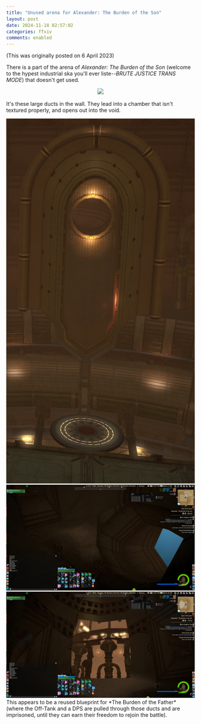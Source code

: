 ```yaml
---
title: "Unused arena for Alexander: The Burden of the Son"
layout: post
date: 2024-11-18 02:57:02
categories: ffxiv
comments: enabled
---
```

(This was originally posted on 6 April 2023)

There is a part of the arena of *Alexander: The Burden of the Son* (welcome to the hypest industrial ska you'll ever liste--*BRUTE JUSTICE TRANS MODE*) that doesn't get used.  
<center><a href="https://raw.githubusercontent.com/Nox13last/nox13last.github.io/refs/heads/main/_uploads/Alex_BS_1.png"><img src="https://raw.githubusercontent.com/Nox13last/nox13last.github.io/refs/heads/main/_uploads/Alex_BS_1.png" width="600"></a></center>  

It's these large ducts in the wall. They lead into a chamber that isn't textured properly, and opens out into the void.
<center><a href="https://raw.githubusercontent.com/Nox13last/nox13last.github.io/refs/heads/main/_uploads/Alex_BS_2.png"><img src="https://raw.githubusercontent.com/Nox13last/nox13last.github.io/refs/heads/main/_uploads/Alex_BS_2.png" width="600"></a></center>  
<center><a href="https://raw.githubusercontent.com/Nox13last/nox13last.github.io/refs/heads/main/_uploads/Alex_BS_3.jpg"><img src="https://raw.githubusercontent.com/Nox13last/nox13last.github.io/refs/heads/main/_uploads/Alex_BS_3.jpg" width="600"></a></center>  
<center><a href="https://raw.githubusercontent.com/Nox13last/nox13last.github.io/refs/heads/main/_uploads/Alex_BS_4.jpg"><img src="https://raw.githubusercontent.com/Nox13last/nox13last.github.io/refs/heads/main/_uploads/Alex_BS_4.jpg" width="600"></a></center>  
This appears to be a reused blueprint for *The Burden of the Father* (where the Off-Tank and a DPS are pulled through those ducts and are imprisoned, until they can earn their freedom to rejoin the battle).


